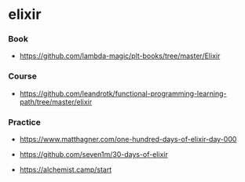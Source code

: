 elixir
======

### Book

-   https://github.com/lambda-magic/plt-books/tree/master/Elixir

### Course

-   https://github.com/leandrotk/functional-programming-learning-path/tree/master/elixir

### Practice

-   https://www.matthagner.com/one-hundred-days-of-elixir-day-000

<!-- -->

-   https://github.com/seven1m/30-days-of-elixir

<!-- -->

-   https://alchemist.camp/start
